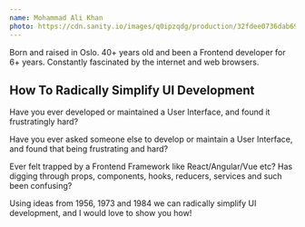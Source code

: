 ```yaml
---
name: Mohammad Ali Khan
photo: https://cdn.sanity.io/images/q0ipzqdg/production/32fdee0736dab69548e1c55ea92d8fba4b6bf11b-640x640.png
---
```


Born and raised in Oslo. 40+ years old and been a Frontend developer for 6+ years. Constantly fascinated by the internet and web browsers.

## How To Radically Simplify UI Development

Have you ever developed or maintained a User Interface, and found it frustratingly hard?

Have you ever asked someone else to develop or maintain a User Interface, and found that being frustrating and hard?

Ever felt trapped by a Frontend Framework like React/Angular/Vue etc? Has digging through props, components, hooks, reducers, services and such been confusing?

Using ideas from 1956, 1973 and 1984 we can radically simplify UI development, and I would love to show you how!
